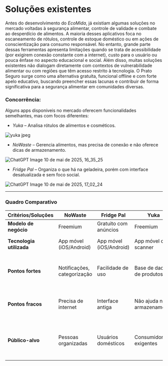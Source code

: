 # Soluções existentes
Antes do desenvolvimento do *EcoMida*, já existiam algumas soluções no mercado voltadas à segurança alimentar, controle de validade e combate ao desperdício de alimentos. A maioria desses aplicativos foca no escaneamento de rótulos, controle de estoque doméstico ou em ações de conscientização para consumo responsável. 
No entanto, grande parte dessas ferramentas apresenta limitações quando se trata de acessibilidade (por exigirem conexão constante com a internet), custo para o usuário ou pouca ênfase no aspecto educacional e social. Além disso, muitas soluções existentes não dialogam diretamente com contextos de vulnerabilidade alimentar ou com regiões que têm acesso restrito à tecnologia. 
O Prato Seguro surge como uma alternativa gratuita, funcional offline e com forte apelo educativo, buscando preencher essas lacunas e contribuir de forma significativa para a segurança alimentar em comunidades diversas.

### Concorrência:
Alguns apps disponíveis no mercado oferecem funcionalidades semelhantes, mas com focos diferentes:
- *Yuka* – Analisa rótulos de alimentos e cosméticos.

![yuka jpeg](https://github.com/user-attachments/assets/f12dbb90-8b46-49ca-94a9-c9ecc81e8ab9)

  
- *NoWaste* – Gerencia alimentos, mas precisa de conexão e não oferece dicas de armazenamento.

![ChatGPT Image 10 de mai  de 2025, 16_35_25](https://github.com/user-attachments/assets/48aa7302-66f8-4b9c-8681-6d7d146df8ec)

  
- *Fridge Pal* – Organiza o que há na geladeira, porém com interface desatualizada e sem foco social.

![ChatGPT Image 10 de mai  de 2025, 17_02_24](https://github.com/user-attachments/assets/a92116e4-c232-4cbb-af86-338183ac685e)





---

### Quadro Comparativo

| Critérios/Soluções       | **NoWaste**                | **Fridge Pal**            | **Yuka**                    | **EcoMida**                                              |
|--------------------------|----------------------------|----------------------------|-----------------------------|---------------------------------------------------------------|
| **Modelo de negócio**    | Freemium                   | Gratuito com anúncios      | Freemium                    | Gratuito com foco social                                      |
| **Tecnologia utilizada** | App móvel (iOS/Android)    | App móvel (iOS/Android)    | App móvel com scanner       | App móvel com banco local + backup               |
| **Pontos fortes**        | Notificações, categorização| Facilidade de uso          | Base de dados de produtos   | Offline, acessível, educativo, com guia de uso               |
| **Pontos fracos**        | Precisa de internet        | Interface antiga           | Não ajuda no armazenamento  | Sem escaneamento automático (por enquanto)                   |
| **Público-alvo**         | Pessoas organizadas        | Usuários domésticos        | Consumidores exigentes      | Famílias, comunidades locais, pessoas sem acesso a apps complexos |


